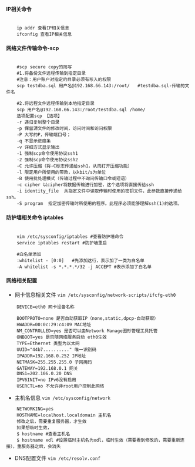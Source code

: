 #### IP相关命令
```

	ip addr 查看IP相关信息
	ifconfig 查看IP相关信息
```

#### 网络文件传输命令-scp


```

	#scp secure copy的简写
	#1.将备份文件远程传输到指定目录
	#注意：用户账户对指定的目录必须有写入的权限
	scp testdba.sql 用户名@192.168.66.143:/root/   #testdba.sql-传输的文件名

	#2.将远程文件远程传输到本地指定目录
	scp 用户名@192.168.66.143:/root/testdba.sql /home/ 
	选项配置scp 【选项】
	-r 递归复制整个目录
	-p 保留源文件的修改时间，访问时间和访问权限
	-P 大写的P，传输端口号；
	-q 不显示进度条
	-v 详细方式显示输出
	-1 强制scp命令使用协议ssh1
	-2 强制scp命令使用协议ssh2
	-C 允许压缩（将-C标志传递给ssh1，从而打开压缩功能）
	-l 限定用户所使用的带款，以kbit/s为单位
	-B 使用批处理模式（传输过程中不询问传输口令或短语）
	-c cipher 以cipher将数据传输进行加密，这个选项将直接传给ssh
	-i identity_file  从指定文件中读取传输时使用的密钥文件，此参数直接传递给ssh。 
	-S program  指定加密传输时所使用的程序。此程序必须能够理解ssh(1)的选项。
```

#### 防护墙相关命令 iptables

```
	
	vim /etc/sysconfig/iptables #查看防护墙命令
	service iptables restart #防护墙重启

	#白名单添加
	:whitelist - [0:0]   #先添加这行，表示加了一类为白名单
	-A whitelist -s *.*.*.*/32 -j ACCEPT #表示添加了白名单

```

#### 网络相关配置
- 网卡信息相关文件 `vim /etc/sysconfig/network-scripts/ifcfg-eth0`
```shell
    DEVICE=eth0 网卡设备名称
    
    BOOTPROTO=none 是否自动获取IP（none,static,dpcp-自动获取）
    HWADDR=00:0c:29:c4:09 MAC地址
    NM_CONTROLLED=yes 是否可以由Network Manage图形管理工具托管
    ONBOOT=yes 是否随网络服务启动 eth0生效
    TYPE=Ethernet 类型为以太网
    UUID="44b7.........." 唯一识别码
    IPADDR=192.168.0.252 IP地址
    NETMASK=255.255.255.0 子网掩码
    GATEWAY=192.168.0.1 网关
    DNS1=202.106.0.20 DNS
    IPV6INIT=no IPv6没有启用
    USERCTL=no 不允许非root用户控制此网络
```
- 主机名信息 `vim /etc/sysconfig/network`
```shell
    NETWORKING=yes
    HOSTNAME=localhost.localdomain 主机名
    修改之后，需要重复服务器，才生效
    如果想临时生效，
    $ hostname #查看主机名
    $ hostname xdl #设置临时主机名为xdl，临时生效（需要看到修改的，需要重新连接），重服务器之后，会消失
```
- DNS配置文件 `vim /etc/resolv.conf`

